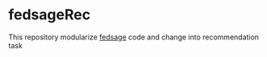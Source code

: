 # fedsageRec

This repository modularize [fedsage](https://github.com/zkhku/fedsage) code and change into recommendation task

